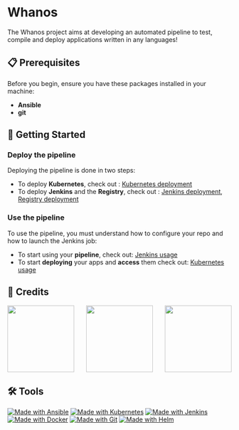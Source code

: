 # Whanos

The Whanos project aims at developing an automated pipeline to test, compile and deploy applications written in any languages!

## 📋 Prerequisites

Before you begin, ensure you have these packages installed in your machine:
- **Ansible**
- **git**

## 🚀 Getting Started

### Deploy the pipeline
Deploying the pipeline is done in two steps:

- To deploy **Kubernetes**, check out : [Kubernetes deployment](https://rclovis.github.io/Whanos/Kubernetes/Kubernetes%20deployment/)
- To deploy **Jenkins** and the **Registry**, check out : [Jenkins deployment](https://rclovis.github.io/Whanos/Jenkins/Jenkins%20deployment/), [Registry deployment](https://rclovis.github.io/Whanos/Registry/Registry%20deployment/)

### Use the pipeline
To use the pipeline, you must understand how to configure your repo and how to launch the Jenkins job:

- To start using your **pipeline**, check out: [Jenkins usage](https://rclovis.github.io/Whanos/Jenkins/Jenkins%20usage/)
- To start **deploying** your apps and **access** them check out: [Kubernetes usage](https://rclovis.github.io/Whanos/Kubernetes/Kubernetes%20usage/)

## 👤 Credits

<div style="display: flex; justify-content: space-between;">
    <a href="https://github.com/EstusSipper">
        <img src="https://media.licdn.com/dms/image/C4E03AQF6AIitN8q7cg/profile-displayphoto-shrink_400_400/0/1651531289334?e=1703721600&v=beta&t=nCsDz0wBgls-nLvLAzpAZqELOfTItPVJtoWJwRtmSGk" width="150" height="150" >
    </a>
    <a href="https://github.com/rclovis">
        <img src="https://avatars.githubusercontent.com/u/91875893?v=4" width="150" height="150">
    </a>
    <a href="https://github.com/TotoFunki">
        <img src="https://media.licdn.com/dms/image/D4E03AQF5p--YcDCWoQ/profile-displayphoto-shrink_800_800/0/1697809819173?e=1706745600&v=beta&t=FIEWA66x7PpYe9ZfTns7dk1rxuWL16BEAU34tHwqS0Q" width="150" height="150">
    </a>
</div>

## 🛠️ Tools
[![Made with Ansible](https://img.shields.io/badge/Made%20with-Ansible-EE0000?style=for-the-badge&logo=ansible&logoColor=white)](https://www.ansible.com/)
[![Made with Kubernetes](https://img.shields.io/badge/Made%20with-Kubernetes-326CE5?style=for-the-badge&logo=kubernetes&logoColor=white)](https://kubernetes.io/)
[![Made with Jenkins](https://img.shields.io/badge/Made%20with-Jenkins-D24939?style=for-the-badge&logo=jenkins&logoColor=white)](https://www.jenkins.io/)
[![Made with Docker](https://img.shields.io/badge/Made%20with-Docker-2496ED?style=for-the-badge&logo=docker&logoColor=white)](https://www.docker.com/)
[![Made with Git](https://img.shields.io/badge/Made%20with-Git-F05032?style=for-the-badge&logo=git&logoColor=white)](https://git-scm.com/)
[![Made with Helm](https://img.shields.io/badge/Made%20with-Helm-0F1689?style=for-the-badge&logo=helm&logoColor=white)](https://helm.sh/)